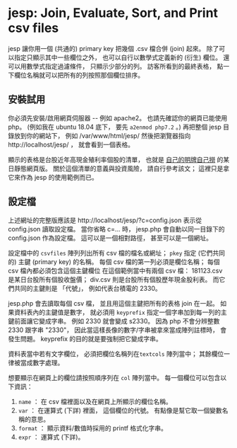 # jesp: Join, Evaluate, Sort, and Print csv files

jesp 讓你用一個 (共通的) primary key 把幾個 .csv 檔合併 (join) 起來。
除了可以指定只顯示其中一些欄位之外， 也可以自行以數學式定義新的 (衍生) 欄位。
還可以用數學式指定過濾條件， 只顯示少部分的列。
訪客所看到的最終表格， 點一下欄位名稱就可以把所有的列按照那個欄位排序。

## 安裝試用 ##

你必須先安裝/啟用網頁伺服器 -- 例如 apache2。
也請先確認你的網頁已能使用 php。
(例如我在 ubuntu 18.04 底下， 要先 ```a2enmod php7.2``` 。)
再把整個 jesp 目錄放到你的網站下， 例如 /var/www/html/jesp/
然後把瀏覽器指向 http://localhost/jesp/ ， 就會看到一個表格。

顯示的表格是台股近年高現金殖利率個股的清單， 也就是
[自己的明牌自己撈](https://newtoypia.blogspot.com/2018/08/calc.html)
的某日靜態網頁版。 關於這個清單的意義與投資風險，
請自行參考該文； 這裡只是拿它來作為 jesp 的使用範例而已。

## 設定檔 ##

上述網址的完整版應該是 http://localhost/jesp/?c=config.json 
表示從 config.json 讀取設定檔。 當你省略 c=... 時，
jesp.php 會自動以同一目錄下的 config.json 作為設定檔。
這可以是一個相對路徑， 甚至可以是一個網址。

設定檔中的 ```csvfiles``` 陣列列出所有 csv 檔的檔名或網址；
```pkey``` 指定 (它們共同的) 主鍵 (primary key) 的名稱。
每個 csv 檔的第一列必須是欄位名稱；
每個 csv 檔內都必須包含這個主鍵欄位
在這個範例當中有兩個 csv 檔：
181123.csv 是某日台股所有個股收盤價；
div.csv 則是台股所有個股歷年現金股利表。
而它們共同的主鍵則是 「代號」， 例如代表台積電的 2330。

jesp.php 會去讀取每個 csv 檔， 並且用這個主鍵把所有的表格 join 在一起。
如果資料表內的主鍵值是數字， 就必須用 ```keyprefix```
指定一個字串加到每一列的主鍵前面讓它變成字串。
例如 2330 就會變成 s2330。
因為 php 不會分辨整數 2330 跟字串 "2330"，
因此當這樣長像的數字/字串被拿來當成陣列註標時，
會發生問題。 keyprefix 的目的就是要強制把它變成字串。

資料表當中若有文字欄位， 必須把欄位名稱列在```textcols``` 陣列當中；
其餘欄位一律被當成數字處理。

想要顯示在網頁上的欄位請按照順序列在 ```col``` 陣列當中。
每一個欄位可以包含以下資訊：
1. ```name``` ： 在 csv 檔裡面以及在網頁上所顯示的欄位名稱。
2. ```var``` ： 在運算式 (下詳) 裡面， 這個欄位的代號。 有點像是幫它取一個變數名稱的意思。
3. ```format``` ： 顯示資料/數值時採用的 printf 格式化字串。
4. ```expr``` ： 運算式 (下詳)。



